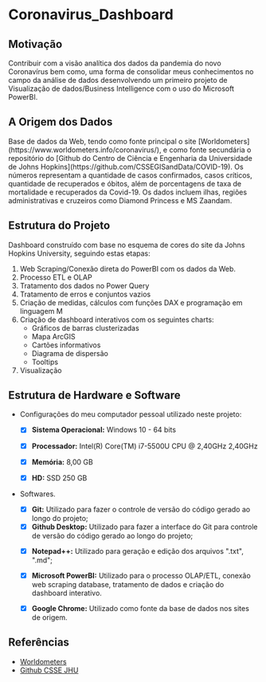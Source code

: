 # Coronavirus_Dashboard

## Motivação ##

  <p>Contribuir com a visão analítica dos dados da pandemia do novo Coronavírus bem como, uma forma de consolidar meus conhecimentos no campo da análise de dados desenvolvendo um primeiro projeto de Visualização de dados/Business Intelligence com o uso do Microsoft PowerBI.</p>
  
## A Origem dos Dados ##

  <p>Base de dados da Web, tendo como fonte principal o site [Worldometers](https://www.worldometers.info/coronavirus/), e como fonte secundária o repositório do [Github do Centro de Ciência e Engenharia da Universidade de Johns Hopkins](https://github.com/CSSEGISandData/COVID-19). Os números representam a quantidade de casos confirmados, casos críticos, quantidade de recuperados e óbitos, além de porcentagens de taxa de mortalidade e recuperados da Covid-19. Os dados incluem ilhas, regiões administrativas e cruzeiros como Diamond Princess e MS Zaandam.</p>

## Estrutura do Projeto ##

  <p>Dashboard construído com base no esquema de cores do site da Johns Hopkins University, seguindo estas etapas:</p>
  
  1. Web Scraping/Conexão direta do PowerBI com os dados da Web.
  2. Processo ETL e OLAP
  3. Tratamento dos dados no Power Query
  4. Tratamento de erros e conjuntos vazios
  5. Criação de medidas, cálculos com funções DAX e programação em linguagem M
  6. Criação de dashboard interativos com os seguintes charts:
     * Gráficos de barras clusterizadas
     * Mapa ArcGIS
     * Cartões informativos
     * Diagrama de dispersão
     * Tooltips
  7. Visualização
     

## Estrutura de Hardware e Software ##

  - <p>Configurações do meu computador pessoal utilizado neste projeto:</p>

     - [x] <strong>Sistema Operacional:</strong> Windows 10 - 64 bits</p>
     - [x] <strong>Processador:</strong> Intel(R) Core(TM) i7-5500U CPU @ 2,40GHz 2,40GHz</p>
     - [x] <strong>Memória:</strong> 8,00 GB </p>
     - [x] <strong>HD:</strong> SSD 250 GB</p>

  - <p>Softwares.</p>
  
     - [x] <strong>Git:</strong> Utilizado para fazer o controle de versão do código gerado ao longo do projeto;
     - [x] <strong>Github Desktop:</strong> Utilizado para fazer a interface do Git para controle de versão do código gerado ao longo do projeto;</p>
     - [x] <strong>Notepad++:</strong> Utilizado para geração e edição dos arquivos ".txt", ".md";</p>
     - [x] <strong>Microsoft PowerBI:</strong> Utilizado para o processo OLAP/ETL, conexão web scraping database, tratamento de dados e criação do dashboard interativo.</p>
     - [x] <strong>Google Chrome:</strong> Utilizado como fonte da base de dados nos sites de origem.</p>
  
  ## Referências ##
  
  - [Worldometers](https://www.worldometers.info/coronavirus/)
  - [Github CSSE JHU](https://github.com/CSSEGISandData/COVID-19)
 
